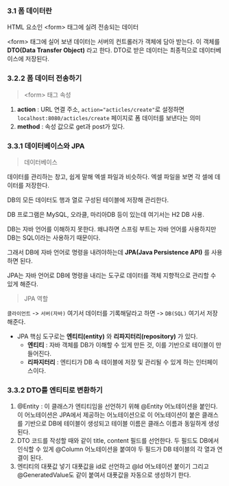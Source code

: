 ### 3.1 폼 데이터란 
HTML 요소인 &lt;form&gt; 태그에 실려 전송되는 데이터 

&lt;form&gt; 태그에 실어 보낸 데이터는 서버의 컨트롤러가 객체에 담아 받는다. 이 객체를  **DTO(Data Transfer Object)** 라고 한다. 
DTO로 받은 데이터는 최종적으로 데이터베이스에 저장된다. 

### 3.2.2 폼 데이터 전송하기
> &lt;form&gt; 태그 속성

1. **action** : URL 연결 주소, `action="acticles/create"`로 설정하면 `localhost:8080/acticles/create` 페이지로 폼 데이터를 보낸다는 의미 
2. **method** : 속성 값으로 get과 post가 있다.

### 3.3.1 데이터베이스와 JPA 
> 데이터베이스

데이터를 관리하는 창고, 쉽게 말해 엑셀 파일과 비슷하다. 엑셀 파일을 보면 각 셀에 데이터를 저장한다. 

DB의 모든 데이터도 행과 열로 구성된 테이블에 저장해 관리한다.

DB 프로그램은 MySQL, 오라클, 마리아DB 등이 있는데 여기서는 H2 DB 사용.

DB는 자바 언어를 이해하지 못한다. 왜냐하면 스프링 부트는 자바 언어를 사용하지만 DB는 SQL이라는 사용하기 때문이다.

그래서 DB에 자바 언어로 명령을 내려야하는데 **JPA(Java Persistence API)** 를 사용하면 된다. 

JPA는 자바 언어로 DB에 명령을 내리는 도구로 데이터를 객체 지향적으로 관리할 수 있게 해준다. 

> JPA 역할

`클라이언트` -> `서버(자바)` 여기서 데이터를 기록해달라고 하면 -> `DB(SQL)` 여기서 저장해준다. 

- JPA 핵심 도구로는 **엔티티(entity)** 와 **리파지터리(repository)** 가 있다. 
  - **엔티티** : 자바 객체를 DB가 이해할 수 있게 만든 것, 이를 기반으로 테이블이 만들어진다.
  - **리파지터리** : 엔티티가 DB 속 테이블에 저장 및 관리될 수 있게 하는 인터페이스이다. 


### 3.3.2 DTO를 엔티티로 변환하기 
1. @Entity : 이 클래스가 엔티티임을 선언하기 위해 @Entity 어노테이션을 붙인다. 
이 어노테이션은 JPA에서 제공하는 어노테이션으로 이 어노테이션이 붙은 클래스를 기반으로 DB에 테이블이 생성되고 테이블 이름은 클래스 이름과 동일하게 생성된다.
2. DTO 코드를 작성할 때와 같이 title, content 필드를 선언한다. 
두 필드도 DB에서 인식할 수 있게 @Column 어노테이션을 붙여야 두 필드가 DB 테이블의 각 열과 연결이 된다. 
3. 엔티티의 대푯값 넣기 
대푯값을 id로 선언하고 @Id 어노테이션 붙이기 그리고 @GeneratedValue도 같이 붙여서 대푯값을 자동으로 생성하기 한다. 
